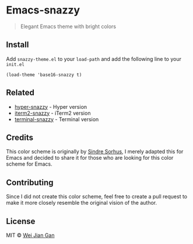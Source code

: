 # Emacs-snazzy

> Elegant Emacs theme with bright colors


## Install

Add `snazzy-theme.el` to your `load-path` and add the following line to your `init.el`

```(load-theme 'base16-snazzy t)```


## Related

- [hyper-snazzy](https://github.com/sindresorhus/hyper-snazzy) - Hyper version
- [iterm2-snazzy](https://github.com/sindresorhus/iterm2-snazzy) - iTerm2 version
- [terminal-snazzy](https://github.com/sindresorhus/terminal-snazzy) - Terminal version


## Credits
This color scheme is originally by [Sindre Sorhus](https://sindresorhus.com), I merely adapted this for Emacs and decided to share it for those who are looking for this color scheme for Emacs.


## Contributing
Since I did not create this color scheme, feel free to create a pull request to make it more closely resemble the original vision of the author.


## License

MIT © [Wei Jian Gan](http://harrygeez.github.io)
